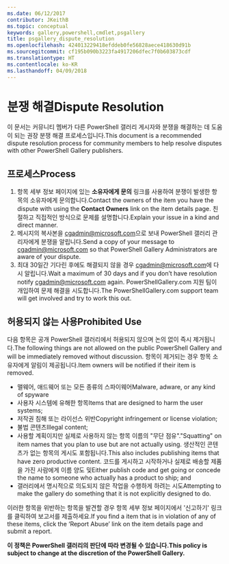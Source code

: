 ```yaml
---
ms.date: 06/12/2017
contributor: JKeithB
ms.topic: conceptual
keywords: gallery,powershell,cmdlet,psgallery
title: psgallery_dispute_resolution
ms.openlocfilehash: 424013229418efddeb0fe56828aece418630d91b
ms.sourcegitcommit: cf195b090b3223fa4917206dfec7f0b603873cdf
ms.translationtype: HT
ms.contentlocale: ko-KR
ms.lasthandoff: 04/09/2018
---
```

# <a name="dispute-resolution"></a><span data-ttu-id="7e990-103">분쟁 해결</span><span class="sxs-lookup"><span data-stu-id="7e990-103">Dispute Resolution</span></span>

<span data-ttu-id="7e990-104">이 문서는 커뮤니티 멤버가 다른 PowerShell 갤러리 게시자와 분쟁을 해결하는 데 도움이 되는 권장 분쟁 해결 프로세스입니다.</span><span class="sxs-lookup"><span data-stu-id="7e990-104">This document is a recommended dispute resolution process for community members to help resolve disputes with other PowerShell Gallery publishers.</span></span>

## <a name="process"></a><span data-ttu-id="7e990-105">프로세스</span><span class="sxs-lookup"><span data-stu-id="7e990-105">Process</span></span>

1. <span data-ttu-id="7e990-106">항목 세부 정보 페이지에 있는 **소유자에게 문의** 링크를 사용하여 분쟁이 발생한 항목의 소유자에게 문의합니다.</span><span class="sxs-lookup"><span data-stu-id="7e990-106">Contact the owners of the item you have the dispute with using the **Contact Owners** link on the item details page.</span></span>
<span data-ttu-id="7e990-107">친절하고 직접적인 방식으로 문제를 설명합니다.</span><span class="sxs-lookup"><span data-stu-id="7e990-107">Explain your issue in a kind and direct manner.</span></span>
2. <span data-ttu-id="7e990-108">메시지의 복사본을 [cgadmin@microsoft.com](mailto:cgadmin@microsoft.com)으로 보내 PowerShell 갤러리 관리자에게 분쟁을 알립니다.</span><span class="sxs-lookup"><span data-stu-id="7e990-108">Send a copy of your message to [cgadmin@microsoft.com](mailto:cgadmin@microsoft.com) so that PowerShell Gallery Administrators are aware of your dispute.</span></span>
3. <span data-ttu-id="7e990-109">최대 30일간 기다린 후에도 해결되지 않을 경우 [cgadmin@microsoft.com](mailto:cgadmin@microsoft.com)에 다시 알립니다.</span><span class="sxs-lookup"><span data-stu-id="7e990-109">Wait a maximum of 30 days and if you don’t have resolution notify [cgadmin@microsoft.com](mailto:cgadmin@microsoft.com) again.</span></span>
<span data-ttu-id="7e990-110">PowerShellGallery.com 지원 팀이 개입하여 문제 해결을 시도합니다.</span><span class="sxs-lookup"><span data-stu-id="7e990-110">The PowerShellGallery.com support team will get involved and try to work this out.</span></span>


## <a name="prohibited-use"></a><span data-ttu-id="7e990-111">허용되지 않는 사용</span><span class="sxs-lookup"><span data-stu-id="7e990-111">Prohibited Use</span></span>

<span data-ttu-id="7e990-112">다음 항목은 공개 PowerShell 갤러리에서 허용되지 않으며 논의 없이 즉시 제거됩니다.</span><span class="sxs-lookup"><span data-stu-id="7e990-112">The following things are not allowed on the public PowerShell Gallery and will be immediately removed without discussion.</span></span>  <span data-ttu-id="7e990-113">항목이 제거되는 경우 항목 소유자에게 알림이 제공됩니다.</span><span class="sxs-lookup"><span data-stu-id="7e990-113">Item owners will be notified if their item is removed.</span></span>

- <span data-ttu-id="7e990-114">맬웨어, 애드웨어 또는 모든 종류의 스파이웨어</span><span class="sxs-lookup"><span data-stu-id="7e990-114">Malware, adware, or any kind of spyware</span></span>
- <span data-ttu-id="7e990-115">사용자 시스템에 유해한 항목</span><span class="sxs-lookup"><span data-stu-id="7e990-115">Items that are designed to harm the user systems;</span></span>
- <span data-ttu-id="7e990-116">저작권 침해 또는 라이선스 위반</span><span class="sxs-lookup"><span data-stu-id="7e990-116">Copyright infringement or license violation;</span></span>
- <span data-ttu-id="7e990-117">불법 콘텐츠</span><span class="sxs-lookup"><span data-stu-id="7e990-117">Illegal content;</span></span>
- <span data-ttu-id="7e990-118">사용할 계획이지만 실제로 사용하지 않는 항목 이름의 "무단 점유".</span><span class="sxs-lookup"><span data-stu-id="7e990-118">"Squatting" on item names that you plan to use but are not actually using.</span></span> <span data-ttu-id="7e990-119">생산적인 콘텐츠가 없는 항목의 게시도 포함됩니다.</span><span class="sxs-lookup"><span data-stu-id="7e990-119">This also includes publishing items that have zero productive content.</span></span>
<span data-ttu-id="7e990-120">코드를 게시하고 시작하거나 실제로 배송할 제품을 가진 사람에게 이름 양도 및</span><span class="sxs-lookup"><span data-stu-id="7e990-120">Either publish code and get going or concede the name to someone who actually has a product to ship; and</span></span>
- <span data-ttu-id="7e990-121">갤러리에서 명시적으로 의도되지 않은 작업을 수행하게 하려는 시도</span><span class="sxs-lookup"><span data-stu-id="7e990-121">Attempting to make the gallery do something that it is not explicitly designed to do.</span></span>


<span data-ttu-id="7e990-122">이러한 항목을 위반하는 항목을 발견할 경우 항목 세부 정보 페이지에서 '신고하기' 링크를 클릭하여 보고서를 제출하세요.</span><span class="sxs-lookup"><span data-stu-id="7e990-122">If you find a item that is in violation of any of these items, click the ‘Report Abuse’ link on the item details page and submit a report.</span></span>

<span data-ttu-id="7e990-123">**이 정책은 PowerShell 갤러리의 판단에 따라 변경될 수 있습니다.**</span><span class="sxs-lookup"><span data-stu-id="7e990-123">**This policy is subject to change at the discretion of the PowerShell Gallery.**</span></span>